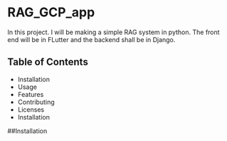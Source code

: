 # RAG_GCP_app
In this project. I will be making a simple RAG system in python. The front end will be in FLutter and the backend shall be in Django. 
## Table of Contents 
- Installation
- Usage
- Features
- Contributing
- Licenses
- Installation

##Installation

  
